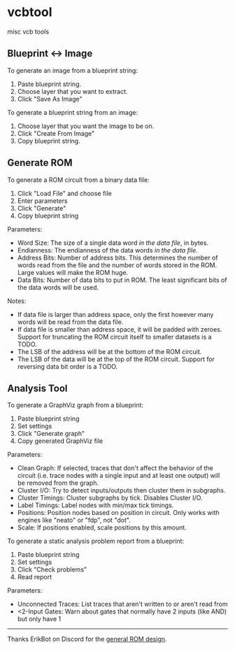# vcbtool
 misc vcb tools

## Blueprint <-> Image

To generate an image from a blueprint string:

1. Paste blueprint string.
2. Choose layer that you want to extract.
3. Click "Save As Image"

To generate a blueprint string from an image:

1. Choose layer that you want the image to be on.
2. Click "Create From Image"
3. Copy blueprint string.

## Generate ROM

To generate a ROM circuit from a binary data file:

1. Click "Load File" and choose file
2. Enter parameters
3. Click "Generate"
4. Copy blueprint string

Parameters:

- Word Size: The size of a single data word *in the data file*, in bytes.
- Endianness: The endianness of the data words *in the data file*.
- Address Bits: Number of address bits. This determines the number of words read from the file and the number of words stored in the ROM. Large values will make the ROM huge.
- Data Bits: Number of data bits to put in ROM. The least significant bits of the data words will be used.

Notes:

- If data file is larger than address space, only the first however many words will be read from the data file.
- If data file is smaller than address space, it will be padded with zeroes. Support for truncating the ROM circuit itself to smaller datasets is a TODO.
- The LSB of the address will be at the bottom of the ROM circuit.
- The LSB of the data will be at the top of the ROM circuit. Support for reversing data bit order is a TODO.

## Analysis Tool

To generate a GraphViz graph from a blueprint:

1. Paste blueprint string
2. Set settings
3. Click "Generate graph"
4. Copy generated GraphViz file

Parameters:

- Clean Graph: If selected, traces that don't affect the behavior of the circuit (i.e. trace nodes with a single input and at least one output) will be removed from the graph.
- Cluster I/O: Try to detect inputs/outputs then cluster them in subgraphs.
- Cluster Timings: Cluster subgraphs by tick. Disables Cluster I/O.
- Label Timings: Label nodes with min/max tick timings.
- Positions: Position nodes based on position in circuit. Only works with engines like "neato" or "fdp", not "dot".
- Scale: If positions enabled, scale positions by this amount.

To generate a static analysis problem report from a blueprint:

1. Paste blueprint string
2. Set settings
3. Click "Check problems"
4. Read report

Parameters:

- Unconnected Traces: List traces that aren't written to or aren't read from
- <2-Input Gates: Warn about gates that normally have 2 inputs (like AND) but only have 1

---

Thanks ErikBot on Discord for the [general ROM design](https://www.youtube.com/watch?v=0oq0s3bW5Zk).
